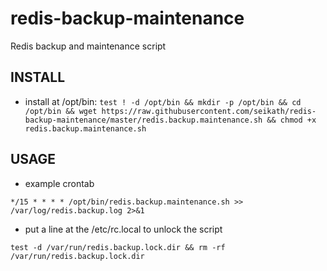 # redis-backup-maintenance
Redis backup and maintenance script

## INSTALL
- install at /opt/bin:
```test ! -d /opt/bin && mkdir -p /opt/bin && cd /opt/bin && wget https://raw.githubusercontent.com/seikath/redis-backup-maintenance/master/redis.backup.maintenance.sh && chmod +x redis.backup.maintenance.sh```

## USAGE
- example crontab
 
```*/15 * * * * /opt/bin/redis.backup.maintenance.sh >> /var/log/redis.backup.log 2>&1```
- put a line at the /etc/rc.local to unlock the script 

```test -d /var/run/redis.backup.lock.dir && rm -rf /var/run/redis.backup.lock.dir```
